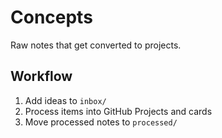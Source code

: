 # Concepts

Raw notes that get converted to projects.

## Workflow
1. Add ideas to `inbox/`
2. Process items into GitHub Projects and cards  
3. Move processed notes to `processed/`